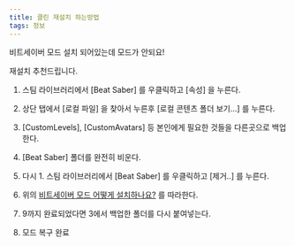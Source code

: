 ```yaml
---
title: 클린 재설치 하는방법
tags: 정보
---
```


비트세이버 모드 설치 되어있는데 모드가 안되요!

재설치 추천드립니다.

1. 스팀 라이브러리에서 [Beat Saber] 를 우클릭하고 [속성] 을 누른다.

2. 상단 탭에서 [로컬 파일] 을 찾아서 누른후 [로컬 콘텐츠 폴더 보기...] 를 누른다.

3. [CustomLevels], [CustomAvatars] 등 본인에게 필요한 것들을 다른곳으로 백업한다.

4. [Beat Saber] 폴더를 완전히 비운다.

5. 다시 1. 스팀 라이브러리에서 [Beat Saber] 를 우클릭하고 [제거..] 를 누른다.

6. 위의 [비트세이버 모드 어떻게 설치하나요?](/2021/06/14/how-to-install-mode.html) 를 따라한다.

7. 9까지 완료되었다면 3에서 백업한 폴더를 다시 붙여넣는다.

8. 모드 복구 완료